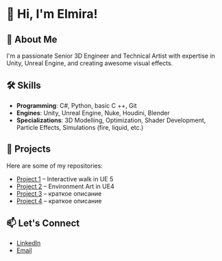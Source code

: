 # 👋 Hi, I'm Elmira!

## 🌟 About Me
I'm  a passionate Senior 3D Engineer and Technical Artist with expertise in Unity, Unreal Engine, and creating awesome visual effects.

## 🛠 Skills
- **Programming**: C#, Python, basic C ++, Git 
- **Engines**: Unity, Unreal Engine, Nuke, Houdini, Blender
- **Specializations**: 3D Modelling, Optimization, Shader Development, Particle Effects, Simulations (fire, liquid, etc.)

## 🚀 Projects
Here are some of my repositories:
- [Project 1](https://github.com/Mirabird/Unreal_Interactive_walk) –  Interactive walk in UE 5
- [Project 2](https://github.com/Mirabird/Unreal_Project4) – Environment Art in UE4
- [Project 3](https://github.com/username/project3) – краткое  описание
- [Project 4](https://github.com/username/project4) – краткое описание

## 📫 Let's Connect
- [LinkedIn](https://www.linkedin.com/in/elmira-elmira-a7260866/)
- [Email](mailto:almira7@inbox.ru)
